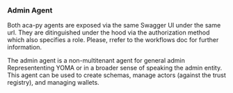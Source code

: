 ### Admin Agent

Both aca-py agents are exposed via the same Swagger UI under the same url. They are ditinguished under the hood via the authorization method which also specifies a role. Please, rrefer to the workflows doc for further information.

The admin agent is a non-multitenant agent for general admin Represententing YOMA or in a broader sense of speaking the admin entity. This agent can be used to create schemas, manage actors (against the trust registry), and managing wallets.
